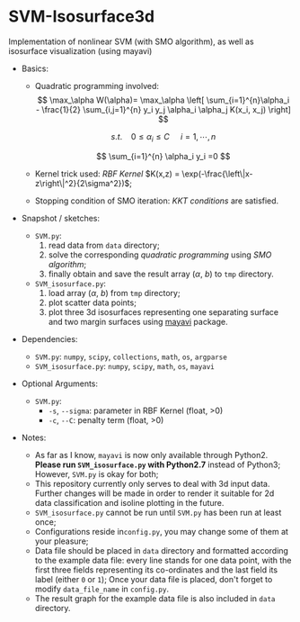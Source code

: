 # SVM-Isosurface3d
Implementation of nonlinear SVM (with SMO algorithm), as well as isosurface visualization (using mayavi)

- Basics:

  - Quadratic programming involved:
    $$
    \max_\alpha W(\alpha)= \max_\alpha \left[ \sum_{i=1}^{n}\alpha_i - \frac{1}{2} \sum_{i,j=1}^{n} y_i y_j \alpha_i \alpha_j K(x_i, x_j) \right]
    $$

    $$
    s.t. ~~~~ 0 \le \alpha_i \le C ~~~~~ i=1,\cdots,n
    $$

    $$
    \sum_{i=1}^{n} \alpha_i y_i =0
    $$


  - Kernel trick used: *RBF Kernel* $K(x,z) = \exp(-\frac{\left\|x-z\right\|^2}{2\sigma^2})$;

  - Stopping condition of SMO iteration: *KKT conditions* are satisfied.

- Snapshot / sketches:
  - `SVM.py`: 
    1. read data from `data` directory; 
    2. solve the corresponding *quadratic programming* using *SMO algorithm*;
    3. finally obtain and save the result array ($\alpha$, $b$) to `tmp` directory.
  - `SVM_isosurface.py`:
    1. load array ($\alpha$, $b$) from `tmp` directory;
    2. plot scatter data points;
    3. plot three 3d isosurfaces representing one separating surface and two margin surfaces using [mayavi](https://docs.enthought.com/mayavi/mayavi/) package.

- Dependencies:
  - `SVM.py`: `numpy`, `scipy`, `collections`, `math`, `os`, `argparse`
  - `SVM_isosurface.py`:  `numpy`, `scipy`, `math`, `os`, `mayavi`

- Optional Arguments:
  - `SVM.py`: 
    - `-s`, `--sigma`: parameter in RBF Kernel (float, >0)
    - `-c`, `--C`: penalty term (float, >0)

- Notes:
  - As far as I know, `mayavi` is now only available through Python2. **Please run `SVM_isosurface.py` with Python2.7** instead of Python3; However, `SVM.py` is okay for both;
  - This repository currently only serves to deal with 3d input data. Further changes will be made in order to render it suitable for 2d data classification and isoline plotting in the future.
  - `SVM_isosurface.py` cannot be run until `SVM.py` has been run at least once;
  - Configurations reside in`config.py`, you may change some of them at your pleasure;
  - Data file should be placed in `data` directory and formatted according to the example data file: every line stands for one data point, with the first three fields representing its co-ordinates and the last field its label (either `0` or `1`); Once your data file is placed, don't forget to modify `data_file_name` in `config.py`.
  - The result graph for the example data file is also included in `data` directory.
  
  
